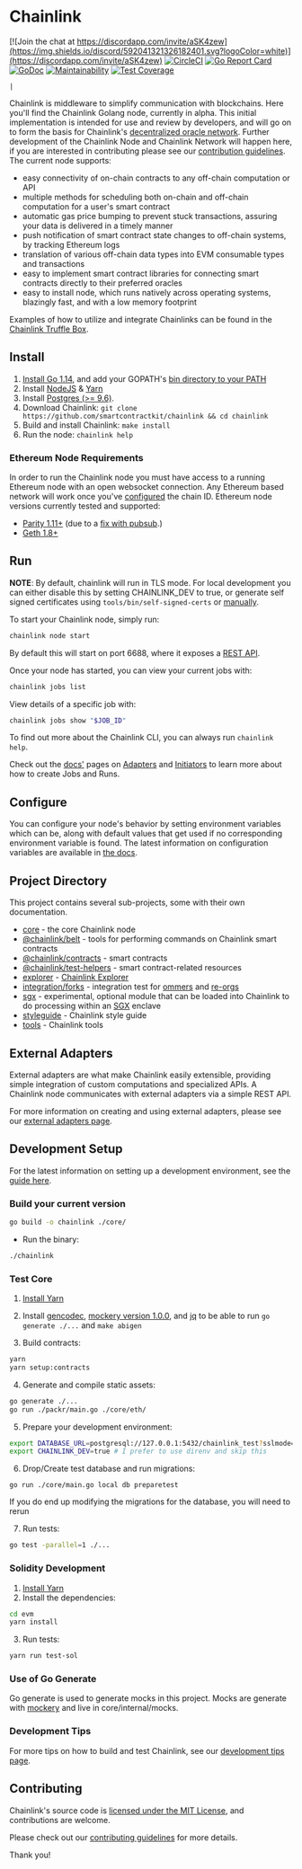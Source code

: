 # Chainlink

[![Join the chat at https://discordapp.com/invite/aSK4zew](https://img.shields.io/discord/592041321326182401.svg?logoColor=white)](https://discordapp.com/invite/aSK4zew)
[![CircleCI](https://circleci.com/gh/smartcontractkit/chainlink.svg?style=shield)](https://circleci.com/gh/smartcontractkit/chainlink)
[![Go Report Card](https://goreportcard.com/badge/github.com/smartcontractkit/chainlink)](https://goreportcard.com/report/github.com/smartcontractkit/chainlink)
[![GoDoc](https://godoc.org/github.com/smartcontractkit/chainlink?status.svg)](https://godoc.org/github.com/smartcontractkit/chainlink)
[![Maintainability](https://api.codeclimate.com/v1/badges/273722bb9f6f22d799bd/maintainability)](https://codeclimate.com/github/smartcontractkit/chainlink/maintainability)
[![Test Coverage](https://api.codeclimate.com/v1/badges/273722bb9f6f22d799bd/test_coverage)](https://codeclimate.com/github/smartcontractkit/chainlink/test_coverage)

`|`

Chainlink is middleware to simplify communication with blockchains.
Here you'll find the Chainlink Golang node, currently in alpha.
This initial implementation is intended for use and review by developers,
and will go on to form the basis for Chainlink's [decentralized oracle network](https://link.smartcontract.com/whitepaper).
Further development of the Chainlink Node and Chainlink Network will happen here,
if you are interested in contributing please see our [contribution guidelines](./docs/CONTRIBUTING.md).
The current node supports:

- easy connectivity of on-chain contracts to any off-chain computation or API
- multiple methods for scheduling both on-chain and off-chain computation for a user's smart contract
- automatic gas price bumping to prevent stuck transactions, assuring your data is delivered in a timely manner
- push notification of smart contract state changes to off-chain systems, by tracking Ethereum logs
- translation of various off-chain data types into EVM consumable types and transactions
- easy to implement smart contract libraries for connecting smart contracts directly to their preferred oracles
- easy to install node, which runs natively across operating systems, blazingly fast, and with a low memory footprint

Examples of how to utilize and integrate Chainlinks can be found in the [Chainlink Truffle Box](https://github.com/smartcontractkit/box).

## Install

1. [Install Go 1.14](https://golang.org/doc/install#install), and add your GOPATH's [bin directory to your PATH](https://golang.org/doc/code.html#GOPATH)
2. Install [NodeJS](https://nodejs.org/en/download/package-manager/) & [Yarn](https://yarnpkg.com/lang/en/docs/install/)
3. Install [Postgres (>= 9.6)](https://wiki.postgresql.org/wiki/Detailed_installation_guides).
4. Download Chainlink: `git clone https://github.com/smartcontractkit/chainlink && cd chainlink`
5. Build and install Chainlink: `make install`
6. Run the node: `chainlink help`

### Ethereum Node Requirements

In order to run the Chainlink node you must have access to a running Ethereum node with an open websocket connection.
Any Ethereum based network will work once you've [configured](https://github.com/smartcontractkit/chainlink#configure) the chain ID.
Ethereum node versions currently tested and supported:

- [Parity 1.11+](https://github.com/paritytech/parity-ethereum/releases) (due to a [fix with pubsub](https://github.com/paritytech/parity/issues/6590).)
- [Geth 1.8+](https://github.com/ethereum/go-ethereum/releases)

## Run

**NOTE**: By default, chainlink will run in TLS mode. For local development you can either disable this by setting CHAINLINK_DEV to true, or generate self signed certificates using `tools/bin/self-signed-certs` or [manually](https://github.com/smartcontractkit/chainlink/wiki/Creating-Self-Signed-Certificates).

To start your Chainlink node, simply run:

```bash
chainlink node start
```

By default this will start on port 6688, where it exposes a [REST API](https://github.com/smartcontractkit/chainlink/wiki/REST-API).

Once your node has started, you can view your current jobs with:

```bash
chainlink jobs list
```

View details of a specific job with:

```bash
chainlink jobs show "$JOB_ID"
```

To find out more about the Chainlink CLI, you can always run `chainlink help`.

Check out the [docs'](https://docs.chain.link/) pages on [Adapters](https://docs.chain.link/docs/adapters) and [Initiators](https://docs.chain.link/docs/initiators) to learn more about how to create Jobs and Runs.

## Configure

You can configure your node's behavior by setting environment variables which can be, along with default values that get used if no corresponding environment variable is found. The latest information on configuration variables are available in [the docs](https://docs.chain.link/docs/configuration-variables).

## Project Directory

This project contains several sub-projects, some with their own documentation.

- [core](./core) - the core Chainlink node
- [@chainlink/belt](./belt) - tools for performing commands on Chainlink smart contracts
- [@chainlink/contracts](./evm-contracts) - smart contracts
- [@chainlink/test-helpers](./evm-test-helpers) - smart contract-related resources
- [explorer](./explorer) - [Chainlink Explorer](https://explorer.chain.link/)
- [integration/forks](./integration/forks) - integration test for [ommers](https://ethereum.stackexchange.com/a/46/19503) and [re-orgs](https://en.bitcoin.it/wiki/Chain_Reorganization)
- [sgx](./core/sgx) - experimental, optional module that can be loaded into Chainlink to do processing within an [SGX](https://software.intel.com/en-us/sgx) enclave
- [styleguide](./styleguide) - Chainlink style guide
- [tools](./tools) - Chainlink tools

## External Adapters

External adapters are what make Chainlink easily extensible, providing simple integration of custom computations and specialized APIs.
A Chainlink node communicates with external adapters via a simple REST API.

For more information on creating and using external adapters, please see our [external adapters page](https://docs.chain.link/docs/external-adapters).

## Development Setup

For the latest information on setting up a development environment, see the [guide here](https://github.com/smartcontractkit/chainlink/wiki/Development-Setup-Guide).

### Build your current version

```bash
go build -o chainlink ./core/
```

- Run the binary:

```bash
./chainlink
```

### Test Core

1. [Install Yarn](https://yarnpkg.com/lang/en/docs/install)

2. Install [gencodec](https://github.com/fjl/gencodec), [mockery version 1.0.0](https://github.com/vektra/mockery/releases/tag/v1.0.0), and [jq](https://stedolan.github.io/jq/download/) to be able to run `go generate ./...` and `make abigen`

3. Build contracts:

```bash
yarn
yarn setup:contracts
```

4. Generate and compile static assets:

```bash
go generate ./...
go run ./packr/main.go ./core/eth/
```

5. Prepare your development environment:

```bash
export DATABASE_URL=postgresql://127.0.0.1:5432/chainlink_test?sslmode=disable
export CHAINLINK_DEV=true # I prefer to use direnv and skip this
```

6.  Drop/Create test database and run migrations:

```
go run ./core/main.go local db preparetest
```

If you do end up modifying the migrations for the database, you will need to rerun

7. Run tests:

```bash
go test -parallel=1 ./...
```

### Solidity Development

1. [Install Yarn](https://yarnpkg.com/lang/en/docs/install)
2. Install the dependencies:

```bash
cd evm
yarn install
```

3. Run tests:

```bash
yarn run test-sol
```

### Use of Go Generate

Go generate is used to generate mocks in this project. Mocks are generate with [mockery](https://github.com/vektra/mockery) and live in core/internal/mocks.

### Development Tips

For more tips on how to build and test Chainlink, see our [development tips page](https://github.com/smartcontractkit/chainlink/wiki/Development-Tips).

## Contributing

Chainlink's source code is [licensed under the MIT License](./LICENSE), and contributions are welcome.

Please check out our [contributing guidelines](./docs/CONTRIBUTING.md) for more details.

Thank you!
